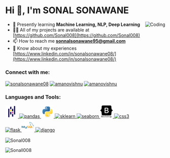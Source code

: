 <h1 align="left">Hi 👋, I'm SONAL SONAWANE</h1>
<p align="left">

<img align="right" alt="Coding" src="https://newsroom.cisco.com/c/r/newsroom/en/us/a/y2021/m02/how-technology-empowers-women-in-stem/_jcr_content/root/hero.coreimg.gif/1639580970719/netacad-camille-stephanie-feature-800x450-thumb-021121-animated-gif-2140879-1-0.gif" style="max-width: 100%; display: inline-block; height:300px">

- 🌱 Presently learning **Machine Learning, NLP, Deep Learning**
- 👨‍💻 All of my projects are available at [https://github.com/Sonal008](https://github.com/Sonal008)
- 📫 How to reach me **sonnalsonawane95@gmail.com**
- 📄 Know about my experiences [https://www.linkedin.com/in/sonalsonawane08/](https://www.linkedin.com/in/sonalsonawane08/)


<h3 align="left">Connect with me:</h3>
<p align="left">
<a href="https://www.linkedin.com/in/sonalsonawane08" target="blank"><img align="center" src="https://raw.githubusercontent.com/rahuldkjain/github-profile-readme-generator/master/src/images/icons/Social/linked-in-alt.svg" alt="sonalsonawane08" height="30" width="40" /></a>
<a href="https://kaggle.com/amanovishnu" target="blank"><img align="center" src="https://raw.githubusercontent.com/rahuldkjain/github-profile-readme-generator/master/src/images/icons/Social/kaggle.svg" alt="amanovishnu" height="30" width="40" /></a>
<a href="https://twitter.com/amanovishnu" target="blank"><img align="center" src="https://raw.githubusercontent.com/rahuldkjain/github-profile-readme-generator/master/src/images/icons/Social/twitter.svg" alt="amanovishnu" height="30" width="40" /></a>
</p>


<h3 align="left">Languages and Tools:</h3>
<p align="left">
    <a href="https://pandas.pydata.org/" target="_blank" rel="noreferrer">
        <img src="https://raw.githubusercontent.com/devicons/devicon/2ae2a900d2f041da66e950e4d48052658d850630/icons/pandas/pandas-original.svg" alt="pandas" width="40" height="40"/>
    </a>
    <a href="https://matplotlib.org/" target="_blank" rel="noreferrer">
        <img src="https://upload.wikimedia.org/wikipedia/commons/0/01/Created_with_Matplotlib-logo.svg" alt="pandas" width="40" height="40"/>
    </a>
    <a href="https://www.python.org" target="_blank" rel="noreferrer">
        <img src="https://raw.githubusercontent.com/devicons/devicon/master/icons/python/python-original.svg" alt="matplotlib" width="40" height="40"/>
    </a>
    <a href="https://scikit-learn.org/stable/" target="_blank" rel="noreferrer">
        <img src="https://upload.wikimedia.org/wikipedia/commons/0/05/Scikit_learn_logo_small.svg" alt="sklearn" width="40" height="40"/>
    </a>
    <a href="https://seaborn.pydata.org/" target="_blank" rel="noreferrer">
        <img src="https://seaborn.pydata.org/_images/logo-mark-lightbg.svg" alt="seaborn" width="40" height="40"/>
    </a>
  <a href="https://getbootstrap.com" target="_blank" rel="noreferrer">
        <img src="https://raw.githubusercontent.com/devicons/devicon/master/icons/bootstrap/bootstrap-plain-wordmark.svg" alt="bootstrap" width="40" height="40"/>
    </a>
    <a href="https://tailwindcss.com/" target="_blank" rel="noreferrer">
        <img src="https://upload.wikimedia.org/wikipedia/commons/d/d5/Tailwind_CSS_Logo.svg" alt="css3" width="40" height="40"/>
    </a>
    <a href="https://flask.palletsprojects.com/" target="_blank" rel="noreferrer">
        <img src="https://www.vectorlogo.zone/logos/pocoo_flask/pocoo_flask-icon.svg" alt="flask" width="40" height="40"/>
    </a>
    <a href="https://www.mysql.com/" target="_blank" rel="noreferrer">
        <img src="https://raw.githubusercontent.com/devicons/devicon/master/icons/mysql/mysql-original-wordmark.svg" alt="mysql" width="40" height="40"/>
    </a>
    <a href="https://www.djangoproject.com/" target="_blank" rel="noreferrer">
        <img src="https://cdn.worldvectorlogo.com/logos/django.svg" alt="django" width="40" height="40"/>
    </a>
    
</p>
<p><img align="center" src="https://github-readme-streak-stats.herokuapp.com/?user=Sonal008&" alt="Sonal008" /></p>

<p><img align="left" src="https://github-readme-stats.vercel.app/api/top-langs?username=Sonal008&show_icons=true&locale=en&layout=compact" alt="Sonall008" /></p>

